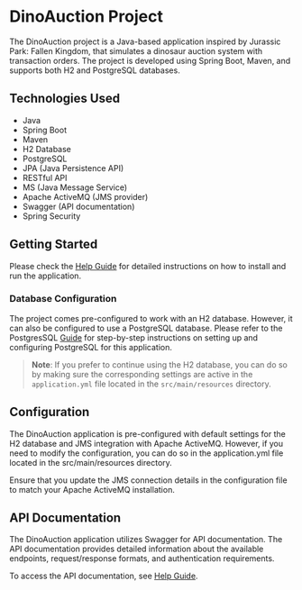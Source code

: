 # DinoAuction Project

The DinoAuction project is a Java-based application inspired by Jurassic Park: Fallen Kingdom,
that simulates a dinosaur auction system with transaction orders. The project is developed using Spring Boot, Maven, and supports both H2 and PostgreSQL databases.

## Technologies Used

- Java
- Spring Boot
- Maven
- H2 Database
- PostgreSQL
- JPA (Java Persistence API)
- RESTful API
- MS (Java Message Service)
- Apache ActiveMQ (JMS provider)
- Swagger (API documentation)
- Spring Security

## Getting Started
Please check the [Help Guide](guides/HELP.md) for detailed instructions on how to install and run the application.

### Database Configuration

The project comes pre-configured to work with an H2 database. However, it can also be configured to use a PostgreSQL database. Please refer to the PostgresSQL [Guide](guides/postgres-guide.md) for step-by-step instructions on setting up and configuring PostgreSQL for this application.

> **Note**: If you prefer to continue using the H2 database, you can do so by making sure the corresponding settings are active in the `application.yml` file located in the `src/main/resources` directory.

## Configuration

The DinoAuction application is pre-configured with default settings for the H2 database and JMS integration with Apache ActiveMQ. 
However, if you need to modify the configuration, you can do so in the application.yml file located in the src/main/resources directory.

Ensure that you update the JMS connection details in the configuration file to match your Apache ActiveMQ installation.

## API Documentation

The DinoAuction application utilizes Swagger for API documentation. 
The API documentation provides detailed information about the available endpoints, request/response formats, and authentication requirements.

To access the API documentation, see [Help Guide](guides/HELP.md).